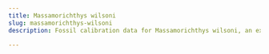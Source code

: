 ```yaml
---
title: Massamorichthys wilsoni
slug: massamorichthys-wilsoni
description: Fossil calibration data for Massamorichthys wilsoni, an extinct species of fish. Includes taxonomy authority and locality references, and cross-references to living taxa.

---
```

